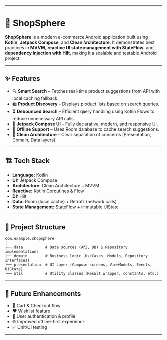 

---

# 🛒 ShopSphere

**ShopSphere** is a modern e-commerce Android application built using **Kotlin**, **Jetpack Compose**, and **Clean Architecture**.
It demonstrates best practices in **MVVM**, **reactive UI state management with StateFlow**, and **dependency injection with Hilt**, making it a scalable and testable Android project.

---

## ✨ Features

* 🔍 **Smart Search** – Fetches real-time product suggestions from API with local caching fallback.
* 🛍 **Product Discovery** – Displays product lists based on search queries.
* ⏳ **Debounced Search** – Efficient query handling using Kotlin Flows to reduce unnecessary API calls.
* 📱 **Jetpack Compose UI** – Fully declarative, modern, and responsive UI.
* 💾 **Offline Support** – Uses Room database to cache search suggestions.
* 🧩 **Clean Architecture** – Clear separation of concerns (Presentation, Domain, Data layers).

---

## 🏗️ Tech Stack

* **Language:** Kotlin
* **UI:** Jetpack Compose
* **Architecture:** Clean Architecture + MVVM
* **Reactive:** Kotlin Coroutines & Flow
* **DI:** Hilt
* **Data:** Room (local cache) + Retrofit (network calls)
* **State Management:** StateFlow + immutable UiState

---

## 📂 Project Structure

```plaintext
com.example.shopsphere
│
├── data          # Data sources (API, DB) & Repository implementations
├── domain        # Business logic (UseCases, Models, Repository interfaces)
├── presentation  # UI Layer (Compose screens, ViewModels, Events, UiState)
└── util          # Utility classes (Result wrapper, constants, etc.)
```

---

## 🚀 Future Enhancements

* 🛒 Cart & Checkout flow
* ❤️ Wishlist feature
* 👤 User authentication & profile
* 🌐 Improved offline-first experience
* ✅ Unit/UI testing

---
